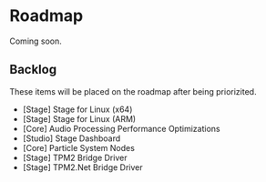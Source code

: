 # Roadmap
Coming soon. 

## Backlog
These items will be placed on the roadmap after being priorizited. 

- [Stage] Stage for Linux (x64)
- [Stage] Stage for Linux (ARM)
- [Core] Audio Processing Performance Optimizations
- [Studio] Stage Dashboard
- [Core] Particle System Nodes
- [Stage] TPM2 Bridge Driver
- [Stage] TPM2.Net Bridge Driver
